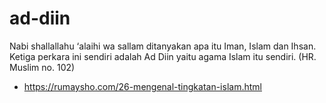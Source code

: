 # ad-diin
Nabi shallallahu ‘alaihi wa sallam ditanyakan apa itu Iman, Islam dan Ihsan. Ketiga perkara ini sendiri adalah Ad Diin yaitu agama Islam itu sendiri. (HR. Muslim no. 102) <br/> 
- https://rumaysho.com/26-mengenal-tingkatan-islam.html
